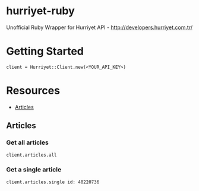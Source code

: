 # hurriyet-ruby
Unofficial Ruby Wrapper for Hurriyet API - http://developers.hurriyet.com.tr/

# Getting Started
`client = Hurriyet::Client.new(<YOUR_API_KEY>)`

# Resources
- [Articles](#articles)

## Articles

### Get all articles
`client.articles.all`

### Get a single article
`client.articles.single id: 40220736`
